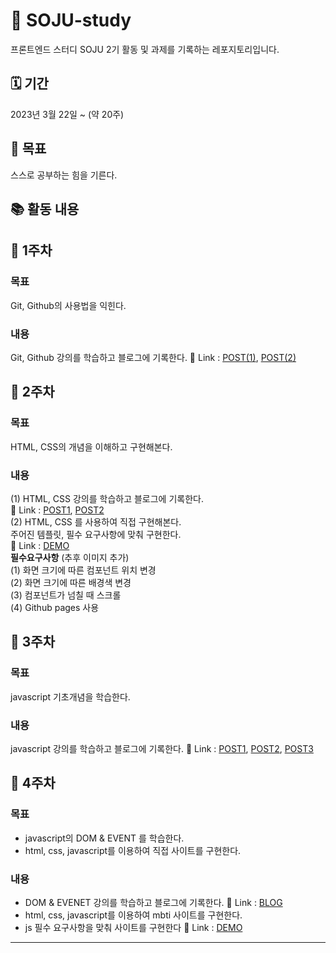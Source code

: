 # 🍾 SOJU-study

프론트엔드 스터디 SOJU 2기 활동 및 과제를 기록하는 레포지토리입니다.

## 🗓 기간

2023년 3월 22일 ~ (약 20주)

## 🥅 목표

스스로 공부하는 힘을 기른다.

## 📚 활동 내용

## 📝 1주차

### 목표

Git, Github의 사용법을 익힌다.

### 내용

Git, Github 강의를 학습하고 블로그에 기록한다.
🔗 Link : [POST(1)](https://hyem-burger.tistory.com/28), [POST(2)](https://hyem-burger.tistory.com/29)

## 📝 2주차

### 목표

HTML, CSS의 개념을 이해하고 구현해본다.

### 내용

(1) HTML, CSS 강의를 학습하고 블로그에 기록한다.  
🔗 Link : [POST1](https://hyem-burger.tistory.com/30), [POST2](https://hyem-burger.tistory.com/30)  
(2) HTML, CSS 를 사용하여 직접 구현해본다.  
주어진 템플릿, 필수 요구사항에 맞춰 구현한다.  
🔗 Link : [DEMO](https://hyemburgerworld.github.io/SOJU-study/2-2/)  
**필수요구사항** (추후 이미지 추가)  
(1) 화면 크기에 따른 컴포넌트 위치 변경  
(2) 화면 크기에 따른 배경색 변경  
(3) 컴포넌트가 넘칠 때 스크롤  
(4) Github pages 사용

## 📝 3주차

### 목표

javascript 기초개념을 학습한다.

### 내용

javascript 강의를 학습하고 블로그에 기록한다.
🔗 Link : [POST1](https://hyem-burger.tistory.com/33), [POST2](https://hyem-burger.tistory.com/34), [POST3](https://hyem-burger.tistory.com/35)

## 📝 4주차

### 목표

- javascript의 DOM & EVENT 를 학습한다.
- html, css, javascript를 이용하여 직접 사이트를 구현한다.

### 내용

- DOM & EVENET 강의를 학습하고 블로그에 기록한다. 🔗 Link : [BLOG](https://hyem-burger.tistory.com/37)
- html, css, javascript를 이용하여 mbti 사이트를 구현한다.
- js 필수 요구사항을 맞춰 사이트를 구현한다 🔗 Link : [DEMO](https://hyemburgerworld.github.io/SOJU-study/4-2/)

---

